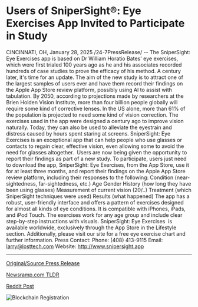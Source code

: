 # Users of SniperSight®: Eye Exercises App Invited to Participate in Study

CINCINNATI, OH, January 28, 2025 /24-7PressRelease/ -- The SniperSight: Eye Exercises app is based on Dr William Horatio Bates' eye exercises, which were first trialed 100 years ago as he and his associates recorded hundreds of case studies to prove the efficacy of his method. A century later, it's time for an update. The aim of the new study is to attract one of the largest samples of users ever and have them record their findings on the Apple App Store review platform, possibly using AI to assist with tabulation.  By 2050, according to projections made by researchers at the Brien Holden Vision Institute, more than four billion people globally will require some kind of corrective lenses. In the US alone, more than 61% of the population is projected to need some kind of vision correction. The exercises used in the app were designed a century ago to improve vision naturally. Today, they can also be used to alleviate the eyestrain and distress caused by hours spent staring at screens. SniperSight: Eye Exercises is an exceptional app that can help people who use glasses or contacts to regain clear, effective vision, even allowing some to avoid the need for glasses altogether.   Users are now being given the opportunity to report their findings as part of a new study.  To participate, users just need to download the app, SniperSight: Eye Exercises, from the App Store, use it for at least three months, and report their findings on the Apple App Store review platform, including their responses to the following:  Condition (near-sightedness, far-sightedness, etc.) Age Gender History (how long they have been using glasses) Measurement of current vision (20/..) Treatment (which SniperSight techniques were used) Results (what happened)  The app has a robust, user-friendly interface and offers a pattern of exercises designed for almost all kinds of eye conditions. It is compatible with iPhones, iPads, and iPod Touch. The exercises work for any age group and include clear step-by-step instructions with visuals.  SniperSight: Eye Exercises  is available worldwide, exclusively through the App Store in the Lifestyle section. Additionally, please visit our site for a free eye exercise chart and further information.  Press Contact: Phone: (408) 413-9115 Email: larry@losttech.com  Website: http://www.snipersight.app 

---

[Original/Source Press Release](https://www.24-7pressrelease.com/press-release/519204/users-of-snipersight-eye-exercises-app-invited-to-participate-in-study)
                    

[Newsramp.com TLDR](https://newsramp.com/curated-news/revolutionize-your-vision-with-snipersight-eye-exercises-app-study/49882b7abe5da9ed4240476be0a4b3d8) 

 



[Reddit Post](https://www.reddit.com/r/AlternativeHealthNews/comments/1ibwxy6/revolutionize_your_vision_with_snipersight_eye/) 



![Blockchain Registration](https://cdn.newsramp.app/24-7PressRelease/qrcode/251/28/fastcoRC.webp)
